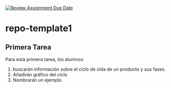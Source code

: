 [![Review Assignment Due Date](https://classroom.github.com/assets/deadline-readme-button-24ddc0f5d75046c5622901739e7c5dd533143b0c8e959d652212380cedb1ea36.svg)](https://classroom.github.com/a/vQ5G9ksD)
# repo-template1
## Primera Tarea

Para esta primera tarea, los alumnos: 
1) buscarán información sobre el ciclo de vida de un producto y sus fases.
2) Añadirán gráfico del ciclo
3) Nombrarán un ejemplo 

